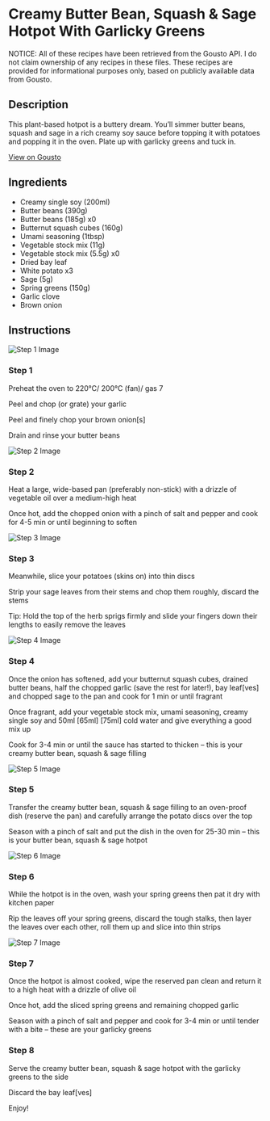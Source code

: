 # Creamy Butter Bean, Squash & Sage Hotpot With Garlicky Greens

NOTICE: All of these recipes have been retrieved from the Gousto API. I do not claim ownership of any recipes in these files. These recipes are provided for informational purposes only, based on publicly available data from Gousto.

## Description

This plant-based hotpot is a buttery dream. You’ll simmer butter beans, squash and sage in a rich creamy soy sauce before topping it with potatoes and popping it in the oven. Plate up with garlicky greens and tuck in.

[View on Gousto](https://www.gousto.co.uk/recipes/cookbook/creamy-butter-bean-squash-sage-hotpot-with-garlicky-greens)

## Ingredients

- Creamy single soy (200ml)
- Butter beans (390g)
- Butter beans (185g) x0
- Butternut squash cubes (160g)
- Umami seasoning (1tbsp)
- Vegetable stock mix (11g)
- Vegetable stock mix (5.5g) x0
- Dried bay leaf
- White potato x3
- Sage (5g)
- Spring greens (150g)
- Garlic clove
- Brown onion

## Instructions

![Step 1 Image](https://production-media.gousto.co.uk/cms/recipe-step-image/step-1-1701170668194-x200.jpg)

### Step 1

Preheat the oven to 220°C/ 200°C (fan)/ gas 7

Peel and chop (or grate) your garlic

Peel and finely chop your brown onion[s]

Drain and rinse your butter beans

![Step 2 Image](https://production-media.gousto.co.uk/cms/recipe-step-image/step-2-1701170681365-x200.jpg)

### Step 2

Heat a large, wide-based pan (preferably non-stick) with a drizzle of vegetable oil over a medium-high heat

Once hot, add the chopped onion with a pinch of salt and pepper and cook for 4-5 min or until beginning to soften

![Step 3 Image](https://production-media.gousto.co.uk/cms/recipe-step-image/step-3-1701170695365-x200.jpg)

### Step 3

Meanwhile, slice your potatoes (skins on) into thin discs

Strip your sage leaves from their stems and chop them roughly, discard the stems

Tip: Hold the top of the herb sprigs firmly and slide your fingers down their lengths to easily remove the leaves

![Step 4 Image](https://production-media.gousto.co.uk/cms/recipe-step-image/step-4-1701170709074-x200.jpg)

### Step 4

Once the onion has softened, add your butternut squash cubes, drained butter beans, half the chopped garlic (save the rest for later!), bay leaf[ves]<span class="text-danger"> </span>and chopped sage to the pan and cook for 1 min or until fragrant

Once fragrant, add your vegetable stock mix, umami seasoning, creamy single soy and 50ml <span class="text-purple">[65ml] </span><span class="text-danger">[75ml]</span> cold water and give everything a good mix up

Cook for 3-4 min or until the sauce has started to thicken – this is your creamy butter bean, squash & sage filling

![Step 5 Image](https://production-media.gousto.co.uk/cms/recipe-step-image/step-5-1701170749444-x200.jpg)

### Step 5

Transfer the creamy butter bean, squash & sage filling to an oven-proof dish (reserve the pan) and carefully arrange the potato discs over the top

Season with a pinch of salt and put the dish in the oven for 25-30 min – this is your butter bean, squash & sage hotpot

![Step 6 Image](https://production-media.gousto.co.uk/cms/recipe-step-image/step-6-1701170773961-x200.jpg)

### Step 6

While the hotpot is in the oven, wash your spring greens then pat it dry with kitchen paper

Rip the leaves off your spring greens, discard the tough stalks, then layer the leaves over each other, roll them up and slice into thin strips

![Step 7 Image](https://production-media.gousto.co.uk/cms/recipe-step-image/step-7-1701170786463-x200.jpg)

### Step 7

Once the hotpot is almost cooked, wipe the reserved pan clean and return it to a high heat with a drizzle of olive oil

Once hot, add the sliced spring greens and remaining chopped garlic

Season with a pinch of salt and pepper and cook for 3-4 min or until tender with a bite – these are your garlicky greens

### Step 8

Serve the creamy butter bean, squash & sage hotpot with the garlicky greens to the side

Discard the bay leaf[ves]

Enjoy!


